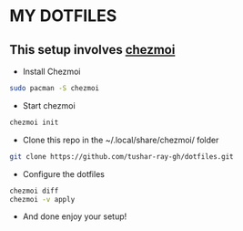 # MY DOTFILES

## This setup involves [chezmoi](https://www.chezmoi.io/)

- Install Chezmoi

```bash
sudo pacman -S chezmoi
```

- Start chezmoi

```bash
chezmoi init
```

- Clone this repo in the ~/.local/share/chezmoi/ folder

```bash
git clone https://github.com/tushar-ray-gh/dotfiles.git
```

- Configure the dotfiles

```bash
chezmoi diff
chezmoi -v apply
```

- And done enjoy your setup!

